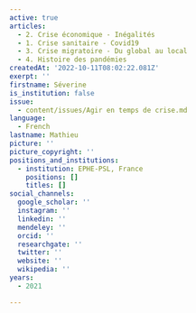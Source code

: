 ```yaml
---
active: true
articles:
  - 2. Crise économique - Inégalités
  - 1. Crise sanitaire - Covid19
  - 3. Crise migratoire - Du global au local
  - 4. Histoire des pandémies
createdAt: '2022-10-11T08:02:22.081Z'
exerpt: ''
firstname: Séverine
is_institution: false
issue:
  - content/issues/Agir en temps de crise.md
language:
  - French
lastname: Mathieu
picture: ''
picture_copyright: ''
positions_and_institutions:
  - institution: EPHE-PSL, France
    positions: []
    titles: []
social_channels:
  google_scholar: ''
  instagram: ''
  linkedin: ''
  mendeley: ''
  orcid: ''
  researchgate: ''
  twitter: ''
  website: ''
  wikipedia: ''
years:
  - 2021

---
```

